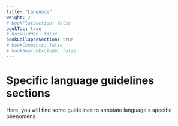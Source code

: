```yaml
---
title: "Language"
weight: 2
# bookFlatSection: false
bookToc: true
# bookHidden: false
bookCollapseSection: true
# bookComments: false
# bookSearchExclude: false
---
```



# Specific language guidelines sections



Here, you will find some guidelines to annotate language's specific phenomena. 